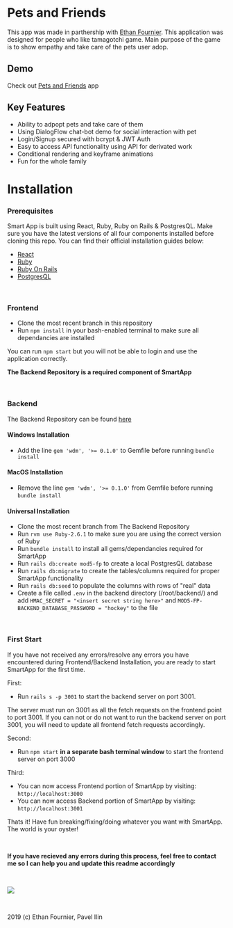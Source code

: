 # Pets and Friends

This app was made in parthership with [Ethan Fournier](@EthanJF). This application was designed for people who like tamagotchi game. Main purpose of the game is to show empathy and take care of the pets user adop.

## Demo
Check out [Pets and Friends](https://naughty-einstein-119d55.netlify.com) app


## Key Features
- Ability to adpopt pets and take care of them
- Using DialogFlow chat-bot demo for  social interaction with pet
- Login/Signup secured with bcrypt & JWT Auth
- Easy to access API functionality using  API for derivated work
- Conditional rendering and keyframe animations
- Fun for the whole family

# Installation
  ### Prerequisites
  Smart App is built using React, Ruby, Ruby on Rails & PostgresQL. Make sure you have the latest versions of all four components installed before cloning this repo. You can find their official installation guides below:
  - [React](https://reactjs.org/docs/getting-started.html)
  - [Ruby](https://www.ruby-lang.org/en/documentation/installation/)
  - [Ruby On Rails](https://guides.rubyonrails.org/v5.0/getting_started.html)
  - [PostgresQL](https://www.postgresqltutorial.com/)
  
&nbsp;

  ### Frontend
  - Clone the most recent branch in this repository
  - Run `npm install` in your bash-enabled terminal to make sure all dependancies are installed
  
  You can run `npm start` but you will not be able to login and use the application correctly. 
  
  **The Backend Repository is a required component of SmartApp**
  
&nbsp;  

  ### Backend
  The Backend Repository can be found [here](https://github.com/trunkslamchest/mod5_project_backend)
  
  #### Windows Installation
  - Add the line `gem 'wdm', '>= 0.1.0'` to Gemfile before running `bundle install`
  
  #### MacOS Installation
  - Remove the line `gem 'wdm', '>= 0.1.0'` from Gemfile before running `bundle install`
 
  #### Universal Installation
  - Clone the most recent branch from The Backend Repository
  - Run `rvm use Ruby-2.6.1` to make sure you are using the correct version of Ruby 
  - Run `bundle install` to install all gems/dependancies required for SmartApp 
  - Run `rails db:create mod5-fp` to create a local PostgresQL database
  - Run `rails db:migrate` to create the tables/columns required for proper SmartApp functionality
  - Run `rails db:seed` to populate the columns with rows of "real" data
  - Create a file called `.env` in the backend directory (/root/backend/) and add `HMAC_SECRET = "<insert secret string here>"` and `MOD5-FP-BACKEND_DATABASE_PASSWORD = "hockey"` to the file

&nbsp;
  ### First Start
   If you have not received any errors/resolve any errors you have encountered during Frontend/Backend Installation, you are ready to start SmartApp for the first time.
    
  First:
  - Run `rails s -p 3001` to start the backend server on port 3001. 
  
  The server must run on 3001 as all the fetch requests on the frontend point to port 3001. If you can not or do not want to run the backend server on port 3001, you will need to update all frontend fetch requests accordingly. 
  
  Second:
  - Run `npm start` **in a separate bash terminal window** to start the frontend server on port 3000
  
  Third:
  - You can now access Frontend portion of SmartApp by visiting: `http://localhost:3000` 
  - You can now access Backend portion of SmartApp by visiting: `http://localhost:3001` 
  
  Thats it! Have fun breaking/fixing/doing whatever you want with SmartApp. The world is your oyster!

&nbsp;

   **If you have recieved any errors during this process, feel free to contact me so I can help you and update this readme accordingly**
  
&nbsp;
  
<a href="https://github.com/trunkslamchest/mod5_project_frontend/blob/master/README.md#contents"><img src="https://img.shields.io/badge/^-Back%20To%20Top-000000"></a>

&nbsp;

2019 (c) Ethan Fournier, Pavel Ilin
